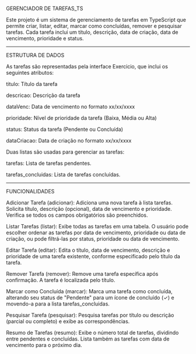 GERENCIADOR DE TAREFAS_TS

Este projeto é um sistema de gerenciamento de tarefas em TypeScript que permite criar, listar, editar, marcar como concluídas, remover e pesquisar tarefas. 
Cada tarefa inclui um título, descrição, data de criação, data de vencimento, prioridade e status.
___________________________________________________________________________________________________________________________________________________________________________________________
ESTRUTURA DE DADOS

As tarefas são representadas pela interface Exercicio, que inclui os seguintes atributos:

titulo: Título da tarefa

descricao: Descrição da tarefa

dataVenc: Data de vencimento no formato xx/xx/xxxx

prioridade: Nível de prioridade da tarefa (Baixa, Média ou Alta)

status: Status da tarefa (Pendente ou Concluída)

dataCriacao: Data de criação no formato xx/xx/xxxx

Duas listas são usadas para gerenciar as tarefas:

tarefas: Lista de tarefas pendentes.

tarefas_concluidas: Lista de tarefas concluídas.
___________________________________________________________________________________________________________________________________________________________________________________________
FUNCIONALIDADES

Adicionar Tarefa (adicionar):
Adiciona uma nova tarefa à lista tarefas. Solicita título, descrição (opcional), data de vencimento e prioridade. Verifica se todos os campos obrigatórios são preenchidos.


Listar Tarefas (listar):
Exibe todas as tarefas em uma tabela. O usuário pode escolher ordenar as tarefas por data de vencimento, prioridade ou data de criação, ou pode filtrá-las por status, prioridade ou data de vencimento.


Editar Tarefa (editar):
Edita o título, data de vencimento, descrição e prioridade de uma tarefa existente, conforme especificado pelo título da tarefa.


Remover Tarefa (remover):
Remove uma tarefa específica após confirmação. A tarefa é localizada pelo título.


Marcar como Concluída (marcar):
Marca uma tarefa como concluída, alterando seu status de "Pendente" para um ícone de concluído (✓) e movendo-a para a lista tarefas_concluidas.


Pesquisar Tarefa (pesquisar):
Pesquisa tarefas por título ou descrição (parcial ou completo) e exibe as correspondências.


Resumo de Tarefas (resumo):
Exibe o número total de tarefas, dividindo entre pendentes e concluídas. Lista também as tarefas com data de vencimento para o próximo dia.
